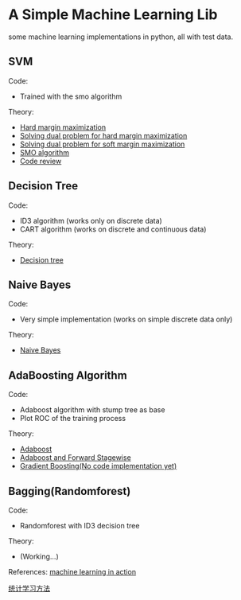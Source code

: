 # A Simple Machine Learning Lib
some machine learning implementations in python, all with test data.

## SVM

Code:
 - Trained with the smo algorithm

Theory:
 - [Hard margin maximization](http://xxuan.me/2016-05-11-SVM.html)
 - [Solving dual problem for hard margin maximization](http://xxuan.me/2016-05-12-SVM2_1.html)
 - [Solving dual problem for soft margin maximization](http://xxuan.me/2016-05-12-SVM2_2.html)
 - [SMO algorithm](http://xxuan.me/2016-05-14-SMO.html)
 - [Code review](http://xxuan.me/2016-05-16-SMO-implementation.html)

## Decision Tree

Code:
 - ID3 algorithm (works only on discrete data)
 - CART algorithm (works on discrete and continuous data)

Theory:
 - [Decision tree](http://xxuan.me/2016-05-22-decision-tree.html)

## Naive Bayes
Code:
 - Very simple implementation (works on simple discrete data only)

Theory:
 - [Naive Bayes](http://xxuan.me/2016-06-01-naive-bayes.html)

## AdaBoosting Algorithm
Code:
 - Adaboost algorithm with stump tree as base
 - Plot ROC of the training process

Theory:
 - [Adaboost](http://xxuan.me/2016-06-06-adaboost.html)
 - [Adaboost and Forward Stagewise](http://xxuan.me/2016-06-22-forward-stagewise-algorithm.html)
 - [Gradient Boosting(No code implementation yet)](http://xxuan.me/2016-06-24-gradient-boosting.html)

## Bagging(Randomforest)
Code:
 - Randomforest with ID3 decision tree

Theory:
 - (Working...)

References: 
[machine learning in action](http://www.amazon.com/Machine-Learning-Action-Peter-Harrington/dp/1617290181/ref=sr_1_1?s=books&ie=UTF8&qid=1463470227&sr=1-1&keywords=machine+learning+in+action)

[统计学习方法](https://www.amazon.cn/%E7%BB%9F%E8%AE%A1%E5%AD%A6%E4%B9%A0%E6%96%B9%E6%B3%95-%E6%9D%8E%E8%88%AA/dp/B007TSFMTA/ref=sr\_1\_1?ie=UTF8&qid=1466746855&sr=8-1&keywords=%E7%BB%9F%E8%AE%A1%E5%AD%A6%E4%B9%A0%E6%96%B9%E6%B3%95)

